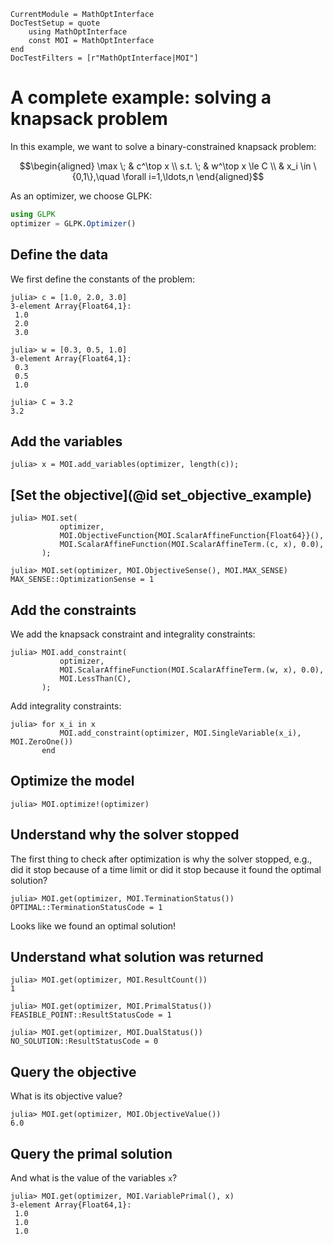 ```@meta
CurrentModule = MathOptInterface
DocTestSetup = quote
    using MathOptInterface
    const MOI = MathOptInterface
end
DocTestFilters = [r"MathOptInterface|MOI"]
```

# A complete example: solving a knapsack problem

In this example, we want to solve a binary-constrained knapsack problem:
```math
\begin{aligned}
\max \; & c^\top x       \\
s.t. \; & w^\top x \le C \\
        & x_i \in \{0,1\},\quad \forall i=1,\ldots,n
\end{aligned}
```

As an optimizer, we choose GLPK:
```julia
using GLPK
optimizer = GLPK.Optimizer()
```

## Define the data

We first define the constants of the problem:
```jldoctest knapsack; setup = :(optimizer = MOI.Utilities.MockOptimizer(MOI.Utilities.Model{Float64}()); MOI.Utilities.set_mock_optimize!(optimizer, mock -> MOI.Utilities.mock_optimize!(mock, ones(3))))
julia> c = [1.0, 2.0, 3.0]
3-element Array{Float64,1}:
 1.0
 2.0
 3.0

julia> w = [0.3, 0.5, 1.0]
3-element Array{Float64,1}:
 0.3
 0.5
 1.0

julia> C = 3.2
3.2
```

## Add the variables

```jldoctest knapsack
julia> x = MOI.add_variables(optimizer, length(c));
```

## [Set the objective](@id set_objective_example)

```jldoctest knapsack
julia> MOI.set(
           optimizer,
           MOI.ObjectiveFunction{MOI.ScalarAffineFunction{Float64}}(),
           MOI.ScalarAffineFunction(MOI.ScalarAffineTerm.(c, x), 0.0),
       );

julia> MOI.set(optimizer, MOI.ObjectiveSense(), MOI.MAX_SENSE)
MAX_SENSE::OptimizationSense = 1
```

## Add the constraints

We add the knapsack constraint and integrality constraints:
```jldoctest knapsack
julia> MOI.add_constraint(
           optimizer,
           MOI.ScalarAffineFunction(MOI.ScalarAffineTerm.(w, x), 0.0),
           MOI.LessThan(C),
       );
```

Add integrality constraints:
```jldoctest knapsack
julia> for x_i in x
           MOI.add_constraint(optimizer, MOI.SingleVariable(x_i), MOI.ZeroOne())
       end
```

## Optimize the model

```jldoctest knapsack
julia> MOI.optimize!(optimizer)
```

## Understand why the solver stopped

The first thing to check after optimization is why the solver stopped, e.g.,
did it stop because of a time limit or did it stop because it found the optimal
solution?
```jldoctest knapsack
julia> MOI.get(optimizer, MOI.TerminationStatus())
OPTIMAL::TerminationStatusCode = 1
```
Looks like we found an optimal solution!

## Understand what solution was returned


```jldoctest knapsack
julia> MOI.get(optimizer, MOI.ResultCount())
1

julia> MOI.get(optimizer, MOI.PrimalStatus())
FEASIBLE_POINT::ResultStatusCode = 1

julia> MOI.get(optimizer, MOI.DualStatus())
NO_SOLUTION::ResultStatusCode = 0
```

## Query the objective

What is its objective value?
```jldoctest knapsack
julia> MOI.get(optimizer, MOI.ObjectiveValue())
6.0
```

## Query the primal solution

And what is the value of the variables `x`?
```jldoctest knapsack
julia> MOI.get(optimizer, MOI.VariablePrimal(), x)
3-element Array{Float64,1}:
 1.0
 1.0
 1.0
```
